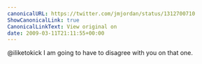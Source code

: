 ```yaml
---
canonicalURL: https://twitter.com/jmjordan/status/1312700710
ShowCanonicalLink: true
CanonicalLinkText: View original on
date: 2009-03-11T21:11:55+00:00
---
```

@iliketokick I am going to have to disagree with you on that one.